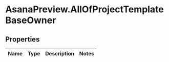 # AsanaPreview.AllOfProjectTemplateBaseOwner

## Properties
Name | Type | Description | Notes
------------ | ------------- | ------------- | -------------
